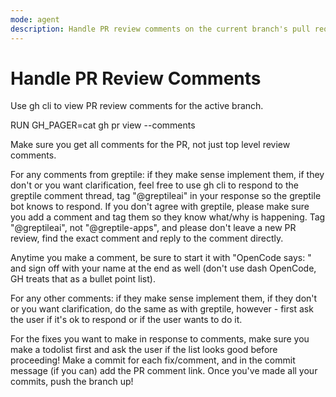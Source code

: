 ```yaml
---
mode: agent
description: Handle PR review comments on the current branch's pull request
---
```


# Handle PR Review Comments

Use gh cli to view PR review comments for the active branch.

RUN GH_PAGER=cat gh pr view --comments

Make sure you get all comments for the PR, not just top level review comments.

For any comments from greptile: if they make sense implement them, if they don't or you want clarification, feel free to use gh cli to respond to the greptile comment thread, tag "@greptileai" in your response so the greptile bot knows to respond. If you don't agree with greptile, please make sure you add a comment and tag them so they know what/why is happening. Tag "@greptileai", not "@greptile-apps", and please don't leave a new PR review, find the exact comment and reply to the comment directly.

Anytime you make a comment, be sure to start it with "OpenCode says: " and sign off with your name at the end as well (don't use dash OpenCode, GH treats that as a bullet point list).

For any other comments: if they make sense implement them, if they don't or you want clarification, do the same as with greptile, however - first ask the user if it's ok to respond or if the user wants to do it.

For the fixes you want to make in response to comments, make sure you make a todolist first and ask the user if the list looks good before proceeding!
Make a commit for each fix/comment, and in the commit message (if you can) add the PR comment link.
Once you've made all your commits, push the branch up!
